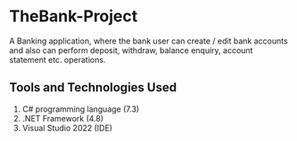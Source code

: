 # TheBank-Project
A Banking application, where the bank user can create / edit bank accounts and also can perform deposit, 
withdraw, balance enquiry, account statement etc. operations.
## Tools and Technologies Used
1. C# programming language (7.3)
2. .NET Framework (4.8)
3. Visual Studio 2022 (IDE)
